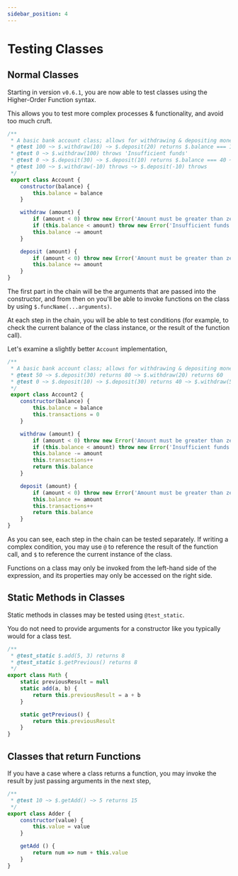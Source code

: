 ```yaml
---
sidebar_position: 4
---
```


# Testing Classes

## Normal Classes

Starting in version `v0.6.1`, you are now able to test classes using the Higher-Order Function syntax. 

This allows you to test more complex processes & functionality, and avoid too much cruft.

```js
/**
 * A basic bank account class; allows for withdrawing & depositing money.
 * @test 100 ~> $.withdraw(10) ~> $.deposit(20) returns $.balance === 110
 * @test 0 ~> $.withdraw(100) throws 'Insufficient funds'
 * @test 0 ~> $.deposit(30) ~> $.deposit(10) returns $.balance === 40 ~> $.withdraw(20) ~> $.withdraw(30) throws 'Insufficient funds'
 * @test 100 ~> $.withdraw(-10) throws ~> $.deposit(-10) throws
 */
 export class Account {
    constructor(balance) {
        this.balance = balance
    }

    withdraw (amount) {
        if (amount < 0) throw new Error('Amount must be greater than zero')
        if (this.balance < amount) throw new Error('Insufficient funds')
        this.balance -= amount
    }

    deposit (amount) {
        if (amount < 0) throw new Error('Amount must be greater than zero')
        this.balance += amount
    }
}
```


The first part in the chain will be the arguments that are passed into the constructor, and from then on you'll be able to invoke functions on the class by using `$.funcName(...arguments)`. 

At each step in the chain, you will be able to test conditions (for example, to check the current balance of the class instance, or the result of the function call).

Let's examine a slightly better `Account` implementation,


```js
/**
 * A basic bank account class; allows for withdrawing & depositing money.
 * @test 50 ~> $.deposit(30) returns 80 ~> $.withdraw(20) returns 60
 * @test 0 ~> $.deposit(10) ~> $.deposit(30) returns 40 ~> $.withdraw(5) returns @ === 35 and $.transactions === 3
 */
 export class Account2 {
    constructor(balance) {
        this.balance = balance
        this.transactions = 0
    }

    withdraw (amount) {
        if (amount < 0) throw new Error('Amount must be greater than zero')
        if (this.balance < amount) throw new Error('Insufficient funds')
        this.balance -= amount
        this.transactions++
        return this.balance
    }

    deposit (amount) {
        if (amount < 0) throw new Error('Amount must be greater than zero')
        this.balance += amount
        this.transactions++
        return this.balance
    }
}
```

As you can see, each step in the chain can be tested separately. If writing a complex condition, you may use `@` to reference the result of the function call, and `$` to reference the current instance of the class.

Functions on a class may only be invoked from the left-hand side of the expression, and its properties may only be accessed on the right side.


## Static Methods in Classes

Static methods in classes may be tested using `@test_static`. 

You do not need to provide arguments for a constructor like you typically would for a class test.

```js
/**
 * @test_static $.add(5, 3) returns 8
 * @test_static $.getPrevious() returns 8
 */
export class Math {
    static previousResult = null
    static add(a, b) {
        return this.previousResult = a + b
    }

    static getPrevious() {
        return this.previousResult
    }
}
```

## Classes that return Functions

If you have a case where a class returns a function, you may invoke the result by just passing arguments in the next step,
```js
/**
 * @test 10 ~> $.getAdd() ~> 5 returns 15
 */
export class Adder {
    constructor(value) {
        this.value = value
    }

    getAdd () {
        return num => num + this.value 
    }
}
```